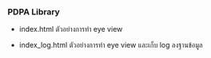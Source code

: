 ### PDPA Library

- index.html ตัวอย่างการทำ eye view
  
- index_log.html  ตัวอย่างการทำ eye view และเก็บ log ลงฐานข้อมูล
   